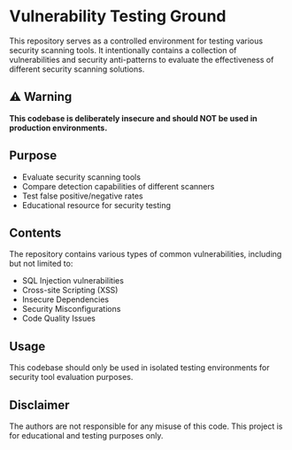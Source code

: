 # Vulnerability Testing Ground

This repository serves as a controlled environment for testing various security scanning tools. It intentionally contains a collection of vulnerabilities and security anti-patterns to evaluate the effectiveness of different security scanning solutions.

## ⚠️ Warning

**This codebase is deliberately insecure and should NOT be used in production environments.**

## Purpose

- Evaluate security scanning tools
- Compare detection capabilities of different scanners
- Test false positive/negative rates
- Educational resource for security testing

## Contents

The repository contains various types of common vulnerabilities, including but not limited to:
- SQL Injection vulnerabilities
- Cross-site Scripting (XSS)
- Insecure Dependencies
- Security Misconfigurations
- Code Quality Issues

## Usage

This codebase should only be used in isolated testing environments for security tool evaluation purposes.

## Disclaimer

The authors are not responsible for any misuse of this code. This project is for educational and testing purposes only.
